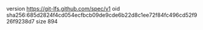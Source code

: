 version https://git-lfs.github.com/spec/v1
oid sha256:685d2824f4cd054ecfbcb09de9cde6b22d8c1ee72f84fc496cd52f926f9238d7
size 894
